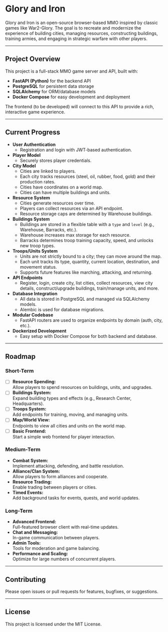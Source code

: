 # Glory and Iron

Glory and Iron is an open-source browser-based MMO inspired by classic games like War2-Glory. The goal is to recreate and modernize the experience of building cities, managing resources, constructing buildings, training armies, and engaging in strategic warfare with other players.

---

## Project Overview

This project is a full-stack MMO game server and API, built with:

- **FastAPI (Python)** for the backend API
- **PostgreSQL** for persistent data storage
- **SQLAlchemy** for ORM/database models
- **Docker Compose** for easy development and deployment

The frontend (to be developed) will connect to this API to provide a rich, interactive game experience.

---

## Current Progress

- **User Authentication**
    - Registration and login with JWT-based authentication.
- **Player Model**
    - Securely stores player credentials.
- **City Model**
    - Cities are linked to players.
    - Each city tracks resources (steel, oil, rubber, food, gold) and their production rates.
    - Cities have coordinates on a world map.
    - Cities can have multiple buildings and units.
- **Resource System**
    - Cities generate resources over time.
    - Players can collect resources via an API endpoint.
    - Resource storage caps are determined by Warehouse buildings.
- **Buildings System**
    - Buildings are stored in a flexible table with a `type` and `level` (e.g., Warehouse, Barracks, etc.).
    - Warehouse increases max storage for each resource.
    - Barracks determines troop training capacity, speed, and unlocks new troop types.
- **Troops/Units System**
    - Units are not strictly bound to a city; they can move around the map.
    - Each unit tracks its type, quantity, current location, destination, and movement status.
    - Supports future features like marching, attacking, and returning.
- **API Endpoints**
    - Register, login, create city, list cities, collect resources, view city details, construct/upgrade buildings, train/manage units, and more.
- **Database Integration**
    - All data is stored in PostgreSQL and managed via SQLAlchemy models.
    - Alembic is used for database migrations.
- **Modular Codebase**
    - FastAPI routers are used to organize endpoints by domain (auth, city, etc.).
- **Dockerized Development**
    - Easy setup with Docker Compose for both backend and database.

---

## Roadmap

### Short-Term

- [ ] **Resource Spending:**  
  Allow players to spend resources on buildings, units, and upgrades.
- [ ] **Buildings System:**  
  Expand building types and effects (e.g., Research Center, Headquarters).
- [ ] **Troops System:**  
  Add endpoints for training, moving, and managing units.
- [ ] **Map/World View:**  
  Endpoints to view all cities and units on the world map.
- [ ] **Basic Frontend:**  
  Start a simple web frontend for player interaction.

### Medium-Term

- **Combat System:**  
  Implement attacking, defending, and battle resolution.
- **Alliance/Clan System:**  
  Allow players to form alliances and cooperate.
- **Resource Trading:**  
  Enable trading between players or cities.
- **Timed Events:**  
  Add background tasks for events, quests, and world updates.

### Long-Term

- **Advanced Frontend:**  
  Full-featured browser client with real-time updates.
- **Chat and Messaging:**  
  In-game communication between players.
- **Admin Tools:**  
  Tools for moderation and game balancing.
- **Performance and Scaling:**  
  Optimize for large numbers of concurrent players.

---

## Contributing

Please open issues or pull requests for features, bugfixes, or suggestions.

---

## License

This project is licensed under the MIT License.